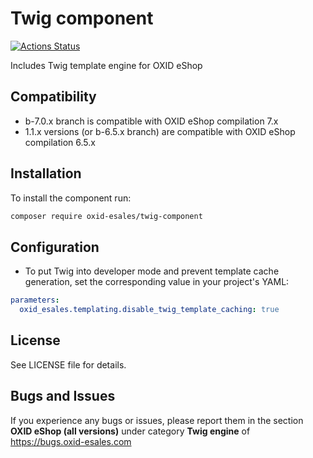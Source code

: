 # Twig component

[![Actions Status](https://github.com/OXID-eSales/twig-component/workflows/Build/badge.svg)](https://github.com/OXID-eSales/twig-component/actions)

Includes Twig template engine for OXID eShop

## Compatibility

* b-7.0.x branch is compatible with OXID eShop compilation 7.x
* 1.1.x versions (or b-6.5.x branch) are compatible with OXID eShop compilation 6.5.x

## Installation

To install the component run:
```bash
composer require oxid-esales/twig-component
```

## Configuration

- To put Twig into developer mode and prevent template cache generation, set the corresponding value in your project's YAML:
```yaml
parameters:
  oxid_esales.templating.disable_twig_template_caching: true
```

## License

See LICENSE file for details.

## Bugs and Issues

If you experience any bugs or issues, please report them in the section **OXID eShop (all versions)** under category **Twig engine** of https://bugs.oxid-esales.com

